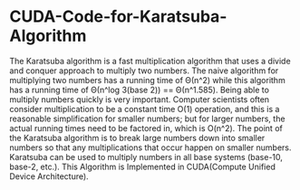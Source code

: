 # CUDA-Code-for-Karatsuba-Algorithm
The Karatsuba algorithm is a fast multiplication algorithm that uses a divide and conquer approach to multiply two numbers. The naive algorithm for multiplying two numbers has a running time of Θ(n^2) while this algorithm has a running time of Θ(n^log 3(base 2)) == Θ(n^1.585). Being able to multiply numbers quickly is very important. Computer scientists often consider multiplication to be a constant time O(1) operation, and this is a reasonable simplification for smaller numbers; but for larger numbers, the actual running times need to be factored in, which is O(n^2). The point of the Karatsuba algorithm is to break large numbers down into smaller numbers so that any multiplications that occur happen on smaller numbers. Karatsuba can be used to multiply numbers in all base systems (base-10, base-2, etc.). This Algorithm is Implemented in CUDA(Compute Unified Device Architecture).
